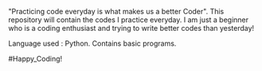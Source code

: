 "Practicing code everyday is what makes us a better Coder".
This repository will contain the codes I practice everyday.
I am just a beginner who is a coding enthusiast and trying to write better codes than yesterday!

Language used : Python.
Contains basic programs.

#Happy_Coding!
